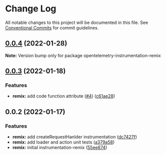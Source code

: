 # Change Log

All notable changes to this project will be documented in this file.
See [Conventional Commits](https://conventionalcommits.org) for commit guidelines.

## [0.0.4](https://github.com/justindsmith/opentelemetry-instrumentations-js/compare/opentelemetry-instrumentation-remix@0.0.3...opentelemetry-instrumentation-remix@0.0.4) (2022-01-28)

**Note:** Version bump only for package opentelemetry-instrumentation-remix





## [0.0.3](https://github.com/justindsmith/opentelemetry-instrumentations-js/compare/opentelemetry-instrumentation-remix@0.0.2...opentelemetry-instrumentation-remix@0.0.3) (2022-01-18)


### Features

* **remix:** add code function attribute ([#4](https://github.com/justindsmith/opentelemetry-instrumentations-js/issues/4)) ([c61ae28](https://github.com/justindsmith/opentelemetry-instrumentations-js/commit/c61ae286da837665ce2128078a449eff529bff51))





## 0.0.2 (2022-01-17)


### Features

* **remix:** add createRequestHanlder instrumentation ([dc7427f](https://github.com/justindsmith/opentelemetry-instrumentations-js/commit/dc7427f3883e2d34bcb1786bfb707922b235715d))
* **remix:** add loader and action unit tests ([a379a58](https://github.com/justindsmith/opentelemetry-instrumentations-js/commit/a379a58032df3db795f7cfbabf4c85108454b395))
* **remix:** initial instrumentation-remix ([55ee874](https://github.com/justindsmith/opentelemetry-instrumentations-js/commit/55ee8748427c74165895a73c4c1c2edf746a65d1))
